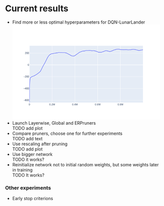 # Current results

- Find more or less optimal hyperparameters for DQN-LunarLander  
    ![LunarLander](/docs/LunarLanderSimple.png) 
- Launch Layerwise, Global and ERPruners  
    TODO add plot  
- Compare pruners, choose one for further experiments  
    TODO add text  
- Use rescaling after pruning  
    TODO add plot  
- Use bigger network  
    TODO it works?  
- Reinitialize network not to initial random weights, but some weights later in training  
    TODO It works?  

### Other experiments
- Early stop criterions  
